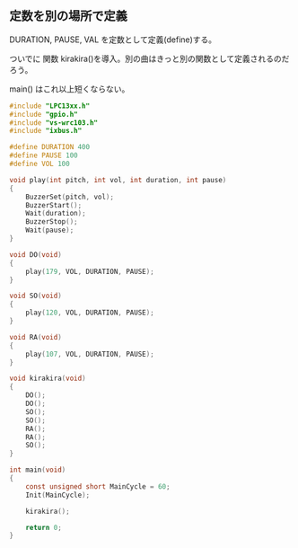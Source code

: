 ## 定数を別の場所で定義

DURATION, PAUSE, VAL を定数として定義(define)する。

ついでに 関数 kirakira()を導入。別の曲はきっと別の関数として定義されるのだろう。

main() はこれ以上短くならない。

````c
#include "LPC13xx.h"
#include "gpio.h"
#include "vs-wrc103.h"
#include "ixbus.h"

#define DURATION 400
#define PAUSE 100
#define VOL 100

void play(int pitch, int vol, int duration, int pause)
{
	BuzzerSet(pitch, vol);
	BuzzerStart();
	Wait(duration);
	BuzzerStop();
	Wait(pause);
}

void DO(void)
{
	play(179, VOL, DURATION, PAUSE);
}

void SO(void)
{
	play(120, VOL, DURATION, PAUSE);
}

void RA(void)
{
	play(107, VOL, DURATION, PAUSE);
}

void kirakira(void)
{
	DO();
	DO();
	SO();
	SO();
	RA();
	RA();
	SO();
}

int main(void)
{
	const unsigned short MainCycle = 60;
	Init(MainCycle);

	kirakira();

	return 0;
}
````
